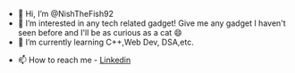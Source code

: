 - 👋 Hi, I’m @NishTheFish92
- 👀 I’m interested in any tech related gadget! Give me any gadget I haven't seen before and I'll be as curious as a cat 😄
- 🌱 I’m currently learning C++,Web Dev, DSA,etc. 
<!--- 💞️ I’m looking to collaborate on ...-->
- 📫 How to reach me - <a href = https://www.linkedin.com/in/nishant-ajit-08551b28b/>Linkedin<a/>

<!---
NishTheFish92/NishTheFish92 is a ✨ special ✨ repository because its `README.md` (this file) appears on your GitHub profile.
You can click the Preview link to take a look at your changes.
--->
